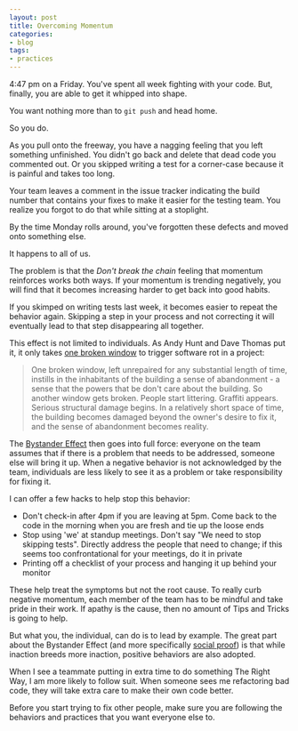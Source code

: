 ```yaml
---
layout: post
title: Overcoming Momentum
categories:
- blog
tags:
- practices
---
```


4:47 pm on a Friday. You've spent all week fighting with your code. But, finally, you 
are able to get it whipped into shape.

You want nothing more than to `git push` and head home.

So you do.

As you pull onto the freeway, you have a nagging feeling that you left something
unfinished. You didn't go back and delete that dead code you commented out. Or you
skipped writing a test for a corner-case because it is painful and takes too long.

Your team leaves a comment in the issue tracker indicating the build number that contains your 
fixes to make it easier for the testing team. You realize you forgot to do that while sitting at 
a stoplight.

By the time Monday rolls around, you've forgotten these defects and moved onto something else.

It happens to all of us.

The problem is that the *Don't break the chain* feeling that momentum reinforces works 
both ways. If your momentum is trending negatively, you will find that it becomes increasing 
harder to get back into good habits.

If you skimped on writing tests last week, it becomes easier to repeat the behavior
again. Skipping a step in your process and not correcting it will eventually lead to
that step disappearing all together.

This effect is not limited to individuals. As Andy Hunt and Dave Thomas put it, it only
takes [one broken window][broken-windows] to trigger software rot in a project:

> One broken window, left unrepaired for any substantial length of time, instills in the 
> inhabitants of the building a sense of abandonment - a sense that the powers that be don't care 
> about the building. So another window gets broken. People start littering. Graffiti appears. 
> Serious structural damage begins. In a relatively short space of time, the building becomes 
> damaged beyond the owner's desire to fix it, and the sense of abandonment becomes reality.

[broken-windows]: http://pragprog.com/the-pragmatic-programmer/extracts/software-entropy

The [Bystander Effect][bystander] then goes into full force: everyone on the team assumes that 
if there is a problem that needs to be addressed, someone else will bring it up. When a negative
behavior is not acknowledged by the team, individuals are less likely to see it as a problem or 
take responsibility for fixing it.

[bystander]: http://en.wikipedia.org/wiki/Bystander_effect

I can offer a few hacks to help stop this behavior:

* Don't check-in after 4pm if you are leaving at 5pm. Come back to the code in the morning
 when you are fresh and tie up the loose ends
* Stop using 'we' at standup meetings. Don't say "We need to stop skipping tests". Directly
 address the people that need to change; if this seems too confrontational for your meetings, do
 it in private
* Printing off a checklist of your process and hanging it up behind your monitor

These help treat the symptoms but not the root cause. To really curb negative momentum, each
member of the team has to be mindful and take pride in their work. If apathy is the cause, then 
no amount of Tips and Tricks is going to help.

But what you, the individual, can do is to lead by example. The great part about the Bystander
Effect (and more specifically [social proof][social-proof]) is that while inaction breeds more
inaction, positive behaviors are also adopted. 

[social-proof]: http://en.wikipedia.org/wiki/Social_proof

When I see a teammate putting in extra time to do something The Right Way, I am more likely to 
follow suit. When someone sees me refactoring bad code, they will take extra care to make their
own code better.

Before you start trying to fix other people, make sure you are following the behaviors and
practices that you want everyone else to.

